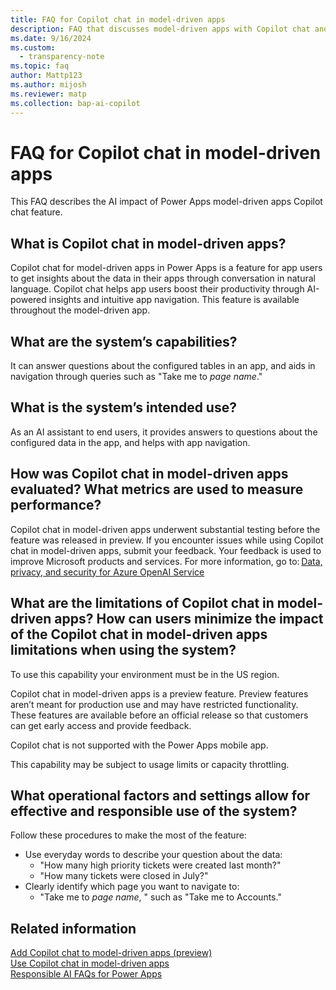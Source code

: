 ```yaml
---
title: FAQ for Copilot chat in model-driven apps 
description: FAQ that discusses model-driven apps with Copilot chat and the key considerations for making use of this technology responsibly.
ms.date: 9/16/2024
ms.custom: 
  - transparency-note
ms.topic: faq
author: Mattp123 
ms.author: mijosh
ms.reviewer: matp
ms.collection: bap-ai-copilot
---
```


# FAQ for Copilot chat in model-driven apps

This FAQ describes the AI impact of Power Apps model-driven apps Copilot chat feature.

## What is Copilot chat in model-driven apps?

Copilot chat for model-driven apps in Power Apps is a feature for app users to get insights about the data in their apps through conversation in natural language. Copilot chat helps app users boost their productivity through AI-powered insights and intuitive app navigation. This feature is available throughout the model-driven app.

## What are the system’s capabilities?

It can answer questions about the configured tables in an app, and aids in navigation through queries such as  "Take me to *page name*."

## What is the system’s intended use?

As an AI assistant to end users, it provides answers to questions about the configured data in the app, and helps with app navigation.

## How was Copilot chat in model-driven apps evaluated? What metrics are used to measure performance?

Copilot chat in model-driven apps underwent substantial testing before the feature was released in preview. If you encounter issues while using Copilot chat in model-driven apps, submit your feedback. Your feedback is used to improve Microsoft products and services. For more information, go to: [Data, privacy, and security for Azure OpenAI Service ](/legal/cognitive-services/openai/data-privacy)

## What are the limitations of Copilot chat in model-driven apps? How can users minimize the impact of the Copilot chat in model-driven apps limitations when using the system?

To use this capability your environment must be in the US region.

Copilot chat in model-driven apps is a preview feature. Preview features aren’t meant for production use and may have restricted functionality. These features are available before an official release so that customers can get early access and provide feedback.

Copilot chat is not supported with the Power Apps mobile app.

This capability may be subject to usage limits or capacity throttling.

## What operational factors and settings allow for effective and responsible use of the system? 

Follow these procedures to make the most of the feature:

- Use everyday words to describe your question about the data:
  - "How many high priority tickets were created last month?"
  - "How many tickets were closed in July?"
- Clearly identify which page you want to navigate to:
  - "Take me to *page name*, " such as "Take me to Accounts."

## Related information

[Add Copilot chat to model-driven apps (preview)](../model-driven-apps/add-ai-copilot.md) <br />
[Use Copilot chat in model-driven apps](../../user/use-copilot-model-driven-apps.md) <br />
[Responsible AI FAQs for Power Apps](responsible-ai-overview.md)
